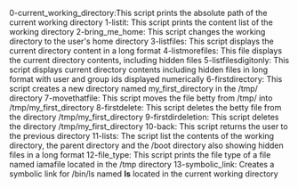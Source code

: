 0-current_working_directory:This script prints the absolute path of the current working directory
1-listit: This script prints the content list of the working directory
2-bring_me_home: This script changes the working directory to the user's home directory
3-listfiles: This script displays the current directory content in a long format
4-listmorefiles: This file displays the current directory contents, including hidden files
5-listfilesdigitonly: This script displays current directory contents including hidden files in long format with user and group ids displayed numerically
6-firstdirectory: This script creates a new directory named my_first_directory in the /tmp/ directory
7-movethatfile: This script moves the file betty from /tmp/ into /tmp/my_first_directory
8-firstdelete: This script deletes the betty file from the directory /tmp/my_first_directory
9-firstdirdeletion: This script deletes the directory /tmp/my_first_directory
10-back: This script returns the user to the previous directory
11-lists: The script list the contents of the working directory, the parent directory and the /boot directory also showing hidden files in a long format
12-file_type: This script prints the file type of a file named iamafile located in the /tmp directory
13-symbolic_link: Creates a symbolic link for /bin/ls named __ls__ located in the current working directory
